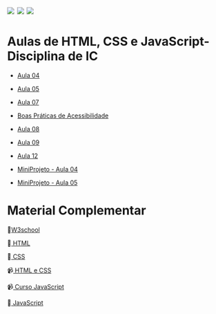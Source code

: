 # <img src="https://img.shields.io/badge/HTML5-E34F26?style=for-the-badge&logo=html5&logoColor=white"/>  <img src="https://img.shields.io/badge/css3-%231572B6.svg?style=for-the-badge&logo=css3&logoColor=white"/> <img src="https://img.shields.io/badge/JavaScript-F7DF1E?style=for-the-badge&logo=javascript&logoColor=black"/>
# Aulas de HTML, CSS  e JavaScript- Disciplina de IC 

<ul>
    <li><p> <a href="https://github.com/tatyane-calixto/html-css-1B/tree/main/Aula%2004"> Aula 04  </a> </p></li>
    <li><p> <a href="https://github.com/tatyane-calixto/html-css-1B/tree/main/Aula05"> Aula 05  </a> </p></li>
    <li><p> <a href="https://github.com/tatyane-calixto/html-css-1B/tree/main/Aula%2007%20-%20parte%20II"> Aula 07  </a> </p></li>
    <li><p> <a href="https://github.com/tatyane-calixto/html-css-1B/tree/main/Acessibilidade"> Boas Práticas de Acessibilidade </a> </p></li>
    <li><p> <a href="https://github.com/tatyane-calixto/html-css-1B/tree/main/Aula%2008"> Aula 08 </a> </p></li>
    <li><p> <a href="https://github.com/tatyane-calixto/html-css-1B/tree/main/Aula%2009"> Aula 09 </a> </p></li>
        <li><p> <a href="https://github.com/tatyane-calixto/html-css-1B/tree/main/Aula%2012"> Aula 12 </a> </p></li>
    <li><p> <a href="https://github.com/tatyane-calixto/html-css-1B/tree/main/MiniProjeto%20-%20Aula%2004">  MiniProjeto - Aula 04  </a> </p></li>
    <li><p> <a href="https://github.com/tatyane-calixto/html-css-1B/tree/main/MiniProjeto%20-%20Aula%2005">   MiniProjeto - Aula 05 </a> </p></li>
  </ul>

# Material Complementar

<p>🔗<a href="https://www.w3schools.com/">W3school</a></p>
<p>🔗<a href="https://developer.mozilla.org/pt-BR/docs/Learn/HTML"> HTML </a></p>
<p>🔗<a href="https://developer.mozilla.org/pt-BR/docs/Web/CSS"> CSS </a></p>
<p>📹<a href="https://www.youtube.com/watch?v=Ejkb_YpuHWs&list=PLHz_AreHm4dkZ9-atkcmcBaMZdmLHft8n"> HTML e CSS </a></p>
<p>📹<a href="https://www.youtube.com/watch?v=Ptbk2af68e8&list=PLeuwJul7tRBfsm7sxnR5_7wG3KvaQ6oOt"> Curso JavaScript </a></p>
<p>🔗<a href= "https://developer.mozilla.org/pt-BR/docs/Web/JavaScript"> JavaScript </a></p>
